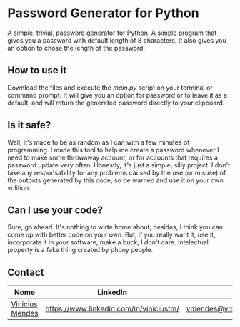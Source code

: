 # Password Generator for Python

A simple, trivial, password generator for Python. A simple program that gives you a password with default length of 8 characters. It also gives you an option to chose the length of the password.

## How to use it

Download the files and execute the *main.py* script on your terminal or command prompt. It will give you an option for password or to leave it as a default, and will return the generated password directly to your clipboard.

## Is it safe?

Well, it's made to be as random as I can with a few minutes of programming. I made this tool to help me create a password whenever I need to make some throwaway account, or for accounts that requires a password update very often. Honestly, it's just a simple, silly project. I don't take any responsability for any problems caused by the use (or misuse) of the outputs generated by this code, so be warned and use it on your own volition.

## Can I use your code?

Sure, go ahead. It's nothing to wirte home about, besides, I think you can come up with better code on your own. But, if you really want it, use it, incorporate it in your software, make a buck, I don't care. Intelectual property is a fake thing created by phony people.

## Contact

|Nome                                                 |LinkedIn                                              | email                    |
|-----------------------------------------------------|:----------------------------------------------------:|-------------------------:|
|[Vinicius Mendes](http://github.com/vmendes93)       |https://www.linkedin.com/in/viniciustm/               |vmendes@vmendes.xyz       |
